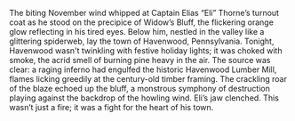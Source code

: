The biting November wind whipped at Captain Elias “Eli” Thorne’s turnout coat as he stood on the precipice of Widow’s Bluff, the flickering orange glow reflecting in his tired eyes. Below him, nestled in the valley like a glittering spiderweb, lay the town of Havenwood, Pennsylvania.  Tonight, Havenwood wasn't twinkling with festive holiday lights; it was choked with smoke, the acrid smell of burning pine heavy in the air. The source was clear: a raging inferno had engulfed the historic Havenwood Lumber Mill, flames licking greedily at the century-old timber framing.  The crackling roar of the blaze echoed up the bluff, a monstrous symphony of destruction playing against the backdrop of the howling wind.  Eli’s jaw clenched. This wasn’t just a fire; it was a fight for the heart of his town.

